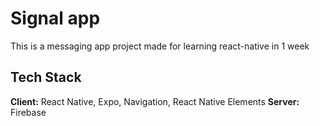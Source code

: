 # Signal app

This is a messaging app project made for learning react-native in 1 week

## Tech Stack

**Client:** React Native, Expo, Navigation, React Native Elements
**Server:** Firebase
